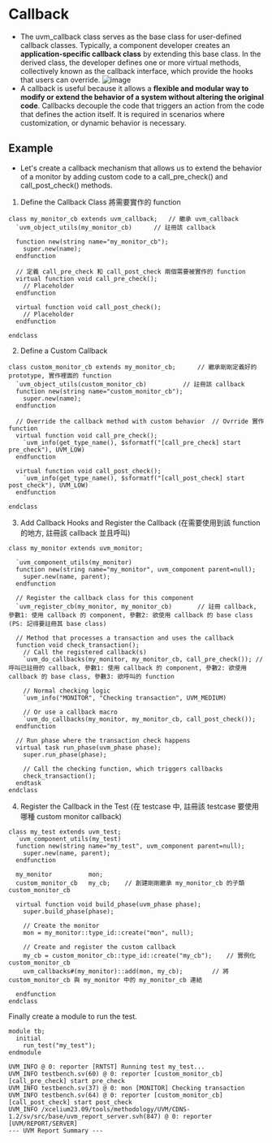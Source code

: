 # Callback
* The uvm_callback class serves as the base class for user-defined callback classes. Typically, a component developer creates an **application-specific callback class** by extending this base class. In the derived class, the developer defines one or more virtual methods, collectively known as the callback interface, which provide the hooks that users can override.
![image](https://github.com/user-attachments/assets/1cf6b7b7-119a-49be-9e60-f543a08f28e3)
* A callback is useful because it allows a **flexible and modular way to modify or extend the behavior of a system without altering the original code**. Callbacks decouple the code that triggers an action from the code that defines the action itself. It is required in scenarios where customization, or dynamic behavior is necessary.

## Example
* Let's create a callback mechanism that allows us to extend the behavior of a  monitor by adding custom code to a call_pre_check() and call_post_check() methods.
1. Define the Callback Class 將需要實作的 function 
```
class my_monitor_cb extends uvm_callback;	// 繼承 uvm_callback
  `uvm_object_utils(my_monitor_cb)		// 註冊該 callback

  function new(string name="my_monitor_cb");
    super.new(name);
  endfunction

  // 定義 call_pre_check 和 call_post_check 兩個需要被實作的 function
  virtual function void call_pre_check();
    // Placeholder
  endfunction

  virtual function void call_post_check();
    // Placeholder
  endfunction

endclass
```
2. Define a Custom Callback
```
class custom_monitor_cb extends my_monitor_cb;		// 繼承剛剛定義好的 prototype, 實作裡面的 function
  `uvm_object_utils(custom_monitor_cb)			// 註冊該 callback
  function new(string name="custom_monitor_cb");
    super.new(name);
  endfunction

  // Override the callback method with custom behavior	// Ovrride 實作 function
  virtual function void call_pre_check();
    `uvm_info(get_type_name(), $sformatf("[call_pre_check] start pre_check"), UVM_LOW)
  endfunction

  virtual function void call_post_check();
    `uvm_info(get_type_name(), $sformatf("[call_post_check] start post_check"), UVM_LOW)
  endfunction

endclass
```
3. Add Callback Hooks and Register the Callback (在需要使用到該 function 的地方, 註冊該 callback 並且呼叫)
```
class my_monitor extends uvm_monitor;

  `uvm_component_utils(my_monitor)
  function new(string name="my_monitor", uvm_component parent=null);
    super.new(name, parent);
  endfunction

  // Register the callback class for this component
  `uvm_register_cb(my_monitor, my_monitor_cb)		// 註冊 callback, 參數1: 使用 callback 的 component, 參數2: 欲使用 callback 的 base class (PS: 記得要註冊其 base class)

  // Method that processes a transaction and uses the callback
  function void check_transaction();
    // Call the registered callback(s)
    `uvm_do_callbacks(my_monitor, my_monitor_cb, call_pre_check());	// 呼叫已註冊的 callback, 參數1: 使用 callback 的 component, 參數2: 欲使用 callback 的 base class, 參數3: 欲呼叫的 function

    // Normal checking logic
    `uvm_info("MONITOR", "Checking transaction", UVM_MEDIUM)

    // Or use a callback macro
    `uvm_do_callbacks(my_monitor, my_monitor_cb, call_post_check());
  endfunction

  // Run phase where the transaction check happens
  virtual task run_phase(uvm_phase phase);
    super.run_phase(phase);

    // Call the checking function, which triggers callbacks
    check_transaction();
  endtask
endclass
```
4. Register the Callback in the Test (在 testcase 中, 註冊該 testcase 要使用哪種 custom monitor callback)
```
class my_test extends uvm_test;
  `uvm_component_utils(my_test)
  function new(string name="my_test", uvm_component parent=null);
    super.new(name, parent);
  endfunction

  my_monitor          mon;
  custom_monitor_cb   my_cb;	// 創建剛剛繼承 my_monitor_cb 的子類 custom_monitor_cb

  virtual function void build_phase(uvm_phase phase);
    super.build_phase(phase);

    // Create the monitor
    mon = my_monitor::type_id::create("mon", null);

    // Create and register the custom callback
    my_cb = custom_monitor_cb::type_id::create("my_cb");	// 實例化 custom_monitor_cb
    uvm_callbacks#(my_monitor)::add(mon, my_cb);		// 將 custom_monitor_cb 與 my_monitor 中的 my_monitor_cb 連結

  endfunction
endclass
```
Finally create a module to run the test.  
```
module tb;
  initial
    run_test("my_test");
endmodule
```
```
UVM_INFO @ 0: reporter [RNTST] Running test my_test...
UVM_INFO testbench.sv(60) @ 0: reporter [custom_monitor_cb] [call_pre_check] start pre_check
UVM_INFO testbench.sv(37) @ 0: mon [MONITOR] Checking transaction
UVM_INFO testbench.sv(64) @ 0: reporter [custom_monitor_cb] [call_post_check] start post_check
UVM_INFO /xcelium23.09/tools/methodology/UVM/CDNS-1.2/sv/src/base/uvm_report_server.svh(847) @ 0: reporter [UVM/REPORT/SERVER] 
--- UVM Report Summary ---
```
